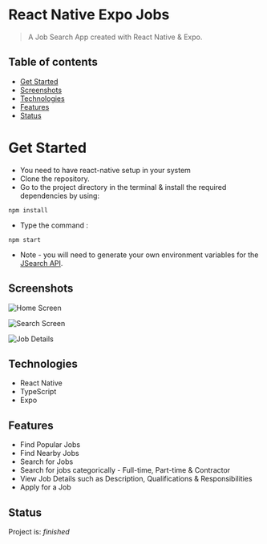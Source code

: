 # React Native Expo Jobs

> A Job Search App created with React Native & Expo.

## Table of contents

- [Get Started](#get-started)
- [Screenshots](#screenshots)
- [Technologies](#technologies)
- [Features](#features)
- [Status](#status)

# Get Started

- You need to have react-native setup in your system
- Clone the repository.
- Go to the project directory in the terminal & install the required dependencies by using:

```
npm install
```

- Type the command :

```
npm start
```

- Note - you will need to generate your own environment variables for the [JSearch API](https://rapidapi.com/letscrape-6bRBa3QguO5/api/jsearch).

## Screenshots

![Home Screen](https://github.com/ajinkyap22/react-native-expo-jobs/blob/main/assets/images/home-screen.jpg?raw=true)

![Search Screen](https://github.com/ajinkyap22/react-native-expo-jobs/blob/main/assets/images/seach-screen.jpg?raw=true)

![Job Details](https://github.com/ajinkyap22/react-native-expo-jobs/blob/main/assets/images/job-details.jpg?raw=true)

## Technologies

- React Native
- TypeScript
- Expo

## Features

- Find Popular Jobs
- Find Nearby Jobs
- Search for Jobs
- Search for jobs categorically - Full-time, Part-time & Contractor
- View Job Details such as Description, Qualifications & Responsibilities
- Apply for a Job

## Status

Project is: _finished_
